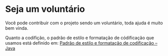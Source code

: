 # Seja um voluntário

Você pode contribuir com o projeto sendo um voluntário, toda ajuda é muito bem vinda.

Quanto a codifição, o padrão de estilo e formatação de códificação que usamos está definido em: [Padrão de estilo e formatação de codificação – Java](https://flauberjp.wordpress.com/2020/06/06/padrao-de-estilo-e-formatacao-de-codificacao-java/)  

